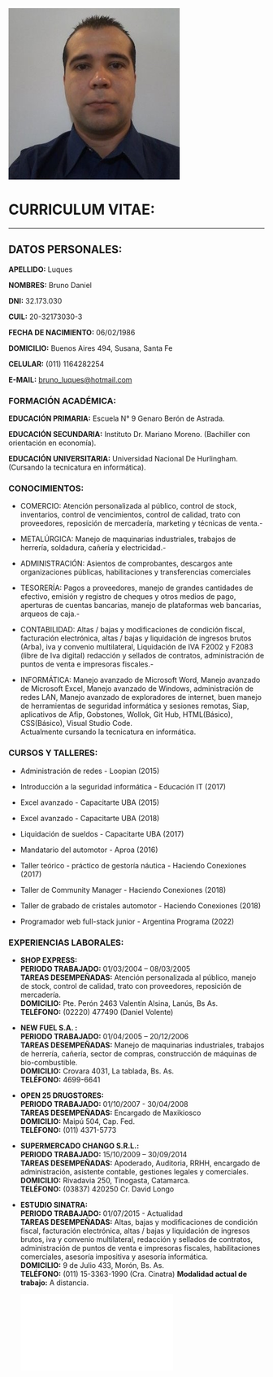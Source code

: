 ![Foto](Foto.jpg)

# CURRICULUM VITAE:  
--------------------------
## DATOS PERSONALES:


**APELLIDO:** Luques

**NOMBRES:** Bruno Daniel

**DNI:** 32.173.030

**CUIL:** 20-32173030-3	

**FECHA DE NACIMIENTO:** 06/02/1986

**DOMICILIO:** Buenos Aires 494, Susana, Santa Fe

**CELULAR:** (011) 1164282254

**E-MAIL:** bruno_luques@hotmail.com


### FORMACIÓN ACADÉMICA:

**EDUCACIÓN PRIMARIA:** Escuela N° 9 Genaro Berón de Astrada.

**EDUCACIÓN SECUNDARIA:** Instituto Dr. Mariano Moreno. (Bachiller con orientación en economía).  

**EDUCACIÓN UNIVERSITARIA:** Universidad Nacional De Hurlingham. (Cursando la tecnicatura en informática).


### CONOCIMIENTOS:

+ COMERCIO: Atención personalizada al público, control de stock, inventarios,   control de vencimientos, control de calidad, trato con proveedores, reposición de mercadería, marketing y técnicas de venta.-

+ METALÚRGICA: Manejo de maquinarias industriales, trabajos de herrería, soldadura, cañería y electricidad.-

+ ADMINISTRACIÓN: Asientos de comprobantes, descargos ante organizaciones públicas, habilitaciones y transferencias comerciales

+ TESORERÍA: Pagos a proveedores, manejo de grandes cantidades de efectivo, emisión y registro de cheques y otros medios de pago, aperturas de cuentas bancarias, manejo de plataformas web bancarias, arqueos de caja.- 

+ CONTABILIDAD: Altas / bajas y modificaciones de condición fiscal, facturación electrónica, altas / bajas y liquidación de ingresos brutos (Arba), iva y convenio multilateral, Liquidación de IVA F2002 y F2083 (libre de Iva digital) redacción y sellados de contratos, administración de puntos de venta e  impresoras fiscales.-

+ INFORMÁTICA: Manejo avanzado de Microsoft Word, Manejo avanzado de Microsoft Excel, Manejo avanzado de Windows, administración de redes LAN, Manejo avanzado de exploradores de internet, buen manejo de herramientas de seguridad informática y sesiones remotas, Siap, aplicativos de Afip, Gobstones, Wollok, Git Hub, HTML(Básico), CSS(Básico), Visual Studio Code.  
Actualmente cursando la tecnicatura en informática.

### CURSOS Y TALLERES:

+ Administración de redes - Loopian (2015)

+ Introducción a la seguridad informática - Educación IT (2017)

+ Excel avanzado - Capacitarte UBA (2015)

+ Excel avanzado - Capacitarte UBA (2018)

+ Liquidación de sueldos - Capacitarte UBA (2017)

+ Mandatario del automotor - Aproa (2016)

+ Taller teórico - práctico de gestoría náutica - Haciendo Conexiones (2017)

+ Taller de Community Manager - Haciendo Conexiones (2018)

+ Taller de grabado de cristales automotor - Haciendo Conexiones (2018)

+ Programador web full-stack junior - Argentina Programa (2022)

### EXPERIENCIAS LABORALES:

+ **SHOP EXPRESS:**  
**PERIODO TRABAJADO:** 01/03/2004 – 08/03/2005  
**TAREAS DESEMPEÑADAS:** Atención personalizada al público, manejo de stock, control de calidad, trato con proveedores, reposición de mercadería.    
**DOMICILIO:** Pte. Perón 2463 Valentín Alsina, Lanús, Bs As.  
**TELÉFONO:** (02220) 477490 (Daniel Volente)  


+ **NEW FUEL S.A. :**  
**PERIODO TRABAJADO:** 01/04/2005 – 20/12/2006  
**TAREAS DESEMPEÑADAS:** Manejo de maquinarias industriales, trabajos de herrería, cañería, sector de compras, construcción de máquinas de bio-combustible.  
**DOMICILIO:** Crovara 4031, La tablada, Bs. As.  
**TELÉFONO:** 4699-6641  

+ **OPEN 25 DRUGSTORES:**  
**PERIODO TRABAJADO:** 01/10/2007 - 30/04/2008  
**TAREAS DESEMPEÑADAS:** Encargado de Maxikiosco  
**DOMICILIO:** Maipú 504, Cap. Fed.  
**TELÉFONO:** (011) 4371-5773 


+ **SUPERMERCADO CHANGO S.R.L.:**  
**PERIODO TRABAJADO:** 15/10/2009 – 30/09/2014  
**TAREAS DESEMPEÑADAS:** Apoderado, Auditoria, RRHH, encargado de administración, asistente contable, gestiones legales y comerciales.  
**DOMICILIO:** Rivadavia 250, Tinogasta, Catamarca.  
**TELÉFONO:** (03837) 420250 Cr. David Longo  


+ **ESTUDIO SINATRA:**  
**PERIODO TRABAJADO:** 01/07/2015 - Actualidad  
**TAREAS DESEMPEÑADAS:** Altas, bajas y modificaciones de condición fiscal, facturación electrónica, altas / bajas y liquidación de ingresos brutos, iva y convenio multilateral, redacción y sellados de contratos, administración de puntos de venta e  impresoras fiscales, habilitaciones comerciales, asesoría impositiva y asesoría informática.  
**DOMICILIO:** 9 de Julio 433, Morón, Bs. As.  
**TELÉFONO:** (011) 15-3363-1990 (Cra. Cinatra)
**Modalidad actual de trabajo:** A distancia.

  ![Descargar CV en PDF](CV2023.pdf)
